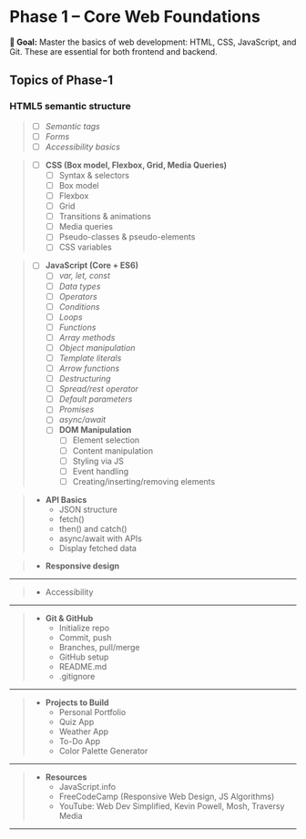 # Phase 1 – Core Web Foundations

**🎯 Goal:** Master the basics of web development: HTML, CSS, JavaScript, and Git. These are essential for both frontend and backend.

## Topics of Phase-1

### HTML5 semantic structure 
> 	- [ ] *Semantic tags*
> 	- [ ] *Forms*
> 	- [ ] *Accessibility basics*

> - [ ] **CSS (Box model, Flexbox, Grid, Media Queries)**
> 	- [ ] Syntax & selectors
> 	- [ ] Box model
> 	- [ ] Flexbox
> 	- [ ] Grid
> 	- [ ] Transitions & animations
> 	- [ ] Media queries
> 	- [ ] Pseudo-classes & pseudo-elements
> 	- [ ] CSS variables

> - [ ] **JavaScript (Core + ES6)**
> 	- [ ] *var, let, const*
> 	- [ ] *Data types*
> 	- [ ] *Operators*
> 	- [ ] *Conditions*
> 	- [ ] *Loops*
> 	- [ ] *Functions*
> 	- [ ] *Array methods*
> 	- [ ] *Object manipulation*
> 	- [ ] *Template literals*
> 	- [ ] *Arrow functions*
> 	- [ ] *Destructuring*
> 	- [ ] *Spread/rest operator*
> 	- [ ] *Default parameters*
> 	- [ ] *Promises*
> 	- [ ] *async/await*
> 	- [ ] **DOM Manipulation**
> 		- [ ] Element selection
> 		- [ ] Content manipulation
> 		- [ ] Styling via JS
> 		- [ ] Event handling
> 		- [ ] Creating/inserting/removing elements

> - **API Basics**
> 	- JSON structure
> 	- fetch()
> 	- then() and catch()
> 	- async/await with APIs
> 	- Display fetched data


> - **Responsive design**

---

> - Accessibility

---

> - **Git & GitHub**
> 	- Initialize repo    
> 	- Commit, push    
> 	- Branches, pull/merge    
> 	- GitHub setup    
> 	- README.md    
> 	- .gitignore    

---

> - **Projects to Build**
> 	- Personal Portfolio    
> 	- Quiz App    
> 	- Weather App    
> 	- To-Do App    
> 	- Color Palette Generator    

---

> - **Resources**
> 	- JavaScript.info    
> 	- FreeCodeCamp (Responsive Web Design, JS Algorithms)    
> 	- YouTube: Web Dev Simplified, Kevin Powell, Mosh, Traversy Media

---